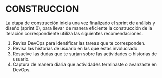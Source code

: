 # CONSTRUCCION

La etapa de construcción inicia una vez finalizado el sprint de análisis y diseño (sprint 0), para llevar de manera eficiente la construcción de la iteración correspondiente utiliza las siguientes recomendaciones.

1. Revisa DevOps para identificar las tareas que te corresponden.
2. Revisa las historias de usuario en las que estas involucrado.
3. Resuelve las dudas que te surjan sobre las actividades o historias de usuario.
4. Captura de manera diaria que actividades terminaste o avanzaste en DevOps.
